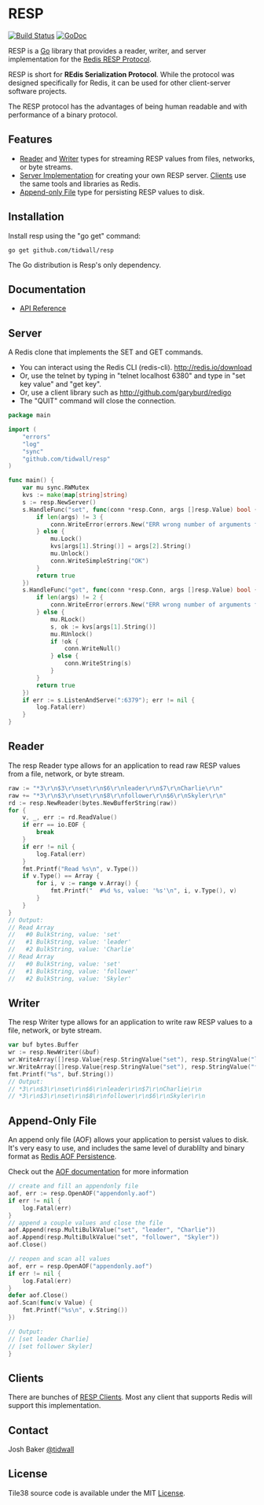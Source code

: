 RESP
====

[![Build Status](https://travis-ci.org/tidwall/resp.svg?branch=master)](https://travis-ci.org/tidwall/resp)
[![GoDoc](https://godoc.org/github.com/tidwall/resp?status.svg)](https://godoc.org/github.com/tidwall/resp)

RESP is a [Go](http://golang.org/) library that provides a reader, writer, and server implementation for the [Redis RESP Protocol](http://redis.io/topics/protocol).

RESP is short for **REdis Serialization Protocol**.
While the protocol was designed specifically for Redis, it can be used for other client-server software projects.

The RESP protocol has the advantages of being human readable and with performance of a binary protocol.

Features
--------

- [Reader](#reader) and [Writer](#writer) types for streaming RESP values from files, networks, or byte streams.
- [Server Implementation](#server) for creating your own RESP server. [Clients](#clients) use the same tools and libraries as Redis.
- [Append-only File](#append-only-file) type for persisting RESP values to disk. 

Installation
------------

Install resp using the "go get" command:

    go get github.com/tidwall/resp

The Go distribution is Resp's only dependency.

Documentation
-------------

- [API Reference](http://godoc.org/github.com/tidwall/resp)

Server
------

A Redis clone that implements the SET and GET commands.

- You can interact using the Redis CLI (redis-cli). http://redis.io/download
- Or, use the telnet by typing in "telnet localhost 6380" and type in "set key value" and "get key".
- Or, use a client library such as http://github.com/garyburd/redigo
- The "QUIT" command will close the connection.

```go
package main

import (
    "errors"
    "log"
    "sync"
    "github.com/tidwall/resp"
)

func main() {
    var mu sync.RWMutex
    kvs := make(map[string]string)
    s := resp.NewServer()
    s.HandleFunc("set", func(conn *resp.Conn, args []resp.Value) bool {
        if len(args) != 3 {
            conn.WriteError(errors.New("ERR wrong number of arguments for 'set' command"))
        } else {
            mu.Lock()
            kvs[args[1].String()] = args[2].String()
            mu.Unlock()
            conn.WriteSimpleString("OK")
        }
        return true
    })
    s.HandleFunc("get", func(conn *resp.Conn, args []resp.Value) bool {
        if len(args) != 2 {
            conn.WriteError(errors.New("ERR wrong number of arguments for 'get' command"))
        } else {
            mu.RLock()
            s, ok := kvs[args[1].String()]
            mu.RUnlock()
            if !ok {
                conn.WriteNull()
            } else {
                conn.WriteString(s)
            }
        }
        return true
    })
    if err := s.ListenAndServe(":6379"); err != nil {
        log.Fatal(err)
    }
}
```

Reader
------

The resp Reader type allows for an application to read raw RESP values from a file, network, or byte stream.

```go
raw := "*3\r\n$3\r\nset\r\n$6\r\nleader\r\n$7\r\nCharlie\r\n"
raw += "*3\r\n$3\r\nset\r\n$8\r\nfollower\r\n$6\r\nSkyler\r\n"
rd := resp.NewReader(bytes.NewBufferString(raw))
for {
    v, _, err := rd.ReadValue()
    if err == io.EOF {
        break
    }
    if err != nil {
        log.Fatal(err)
    }
    fmt.Printf("Read %s\n", v.Type())
    if v.Type() == Array {
        for i, v := range v.Array() {
            fmt.Printf("  #%d %s, value: '%s'\n", i, v.Type(), v)
        }
    }
}
// Output:
// Read Array
//   #0 BulkString, value: 'set'
//   #1 BulkString, value: 'leader'
//   #2 BulkString, value: 'Charlie'
// Read Array
//   #0 BulkString, value: 'set'
//   #1 BulkString, value: 'follower'
//   #2 BulkString, value: 'Skyler'
```

Writer
------

The resp Writer type allows for an application to write raw RESP values to a file, network, or byte stream.

```go
var buf bytes.Buffer
wr := resp.NewWriter(&buf)
wr.WriteArray([]resp.Value{resp.StringValue("set"), resp.StringValue("leader"), resp.StringValue("Charlie")})
wr.WriteArray([]resp.Value{resp.StringValue("set"), resp.StringValue("follower"), resp.StringValue("Skyler")})
fmt.Printf("%s", buf.String())
// Output:
// *3\r\n$3\r\nset\r\n$6\r\nleader\r\n$7\r\nCharlie\r\n
// *3\r\n$3\r\nset\r\n$8\r\nfollower\r\n$6\r\nSkyler\r\n
```

Append-Only File
----------------

An append only file (AOF) allows your application to  persist values to disk. It's very easy to use, and includes the same level of durablilty and binary format as [Redis AOF Persistence](http://redis.io/topics/persistence).

Check out the [AOF documentation](https://godoc.org/github.com/tidwall/resp#AOF) for more information

```go
// create and fill an appendonly file
aof, err := resp.OpenAOF("appendonly.aof")
if err != nil {
    log.Fatal(err)
}
// append a couple values and close the file
aof.Append(resp.MultiBulkValue("set", "leader", "Charlie"))
aof.Append(resp.MultiBulkValue("set", "follower", "Skyler"))
aof.Close()

// reopen and scan all values
aof, err = resp.OpenAOF("appendonly.aof")
if err != nil {
    log.Fatal(err)
}
defer aof.Close()
aof.Scan(func(v Value) {
    fmt.Printf("%s\n", v.String())
})

// Output:
// [set leader Charlie]
// [set follower Skyler]
}

```

Clients
-------

There are bunches of [RESP Clients](http://redis.io/clients). Most any client that supports Redis will support this implementation.

Contact
-------

Josh Baker [@tidwall](http://twitter.com/tidwall)

License
-------

Tile38 source code is available under the MIT [License](/LICENSE).

